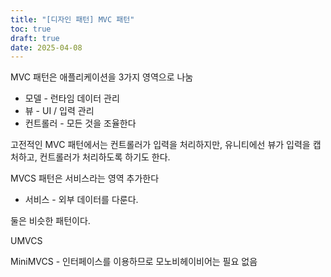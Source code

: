 ```yaml
---
title: "[디자인 패턴] MVC 패턴"
toc: true
draft: true
date: 2025-04-08
---
```


MVC 패턴은 애플리케이션을 3가지 영역으로 나눔
* 모델 - 런타임 데이터 관리
* 뷰 - UI / 입력 관리
* 컨트롤러 - 모든 것을 조율한다

고전적인 MVC 패턴에서는 컨트롤러가 입력을 처리하지만, 유니티에선 뷰가 입력을 캡처하고, 컨트롤러가 처리하도록 하기도 한다.

MVCS 패턴은 서비스라는 영역 추가한다
* 서비스 - 외부 데이터를 다룬다.

둘은 비슷한 패턴이다.

UMVCS

MiniMVCS - 인터페이스를 이용하므로 모노비헤이비어는 필요 없음
